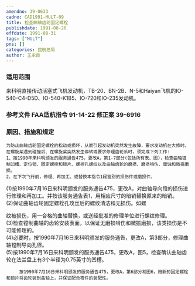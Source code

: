 ```yaml
---
amendno: 39-0633  
cadno: CAD1991-MULT-09  
title: 检查曲轴齿轮固定螺栓  
publishdate: 1991-08-20  
effdate: 1991-08-31  
tags: ["MULT"]  
pns: []  
categories: 民航总局  
author: 王永良  
---
```

  
### 适用范围  
来科明直接传动活塞式飞机发动机，TB-20、BN-2B、N-5和Haiyan飞机的IO-540-C4-D5D、IO-540-K1B5、IO-720和IO-235发动机。  
  
<!--more-->  
### 参考文件    FAA适航指令 91-14-22 修正案 39-6916  
  
### 原因、措施和规定  
    为防止曲轴齿轮固定螺栓的松动或损坏，从而引起发动机突然发生故障，要求发动机在大修时、在螺旋桨遇到碰撞后、在螺旋桨突然发生停转或要求修理齿轮系时，须完成下列工作:  
    1、按1990年来科明颁发的服务通告475，更改A，第1-7部分(包括所有表、图)，检查曲轴镗制凹槽、定位销、固定螺栓和锁片、螺栓孔螺纹以及曲轴齿轮的磨损、磨损啃伤、腐蚀和微振磨损。  
    2、在下次飞行前，修理、再加工、或替换本指令1段鉴别的损伤件或磨损件。  
(1)按1990年7月16日来科明颁发的服务通告475，更改A，对曲轴导向段的损伤进行修理和再加工。并按该服务通告表1，用相应尺寸的暗销替换原来的暗销。  
      (2)保证曲轴齿轮固定螺栓孔攻丝后的螺纹清洁和无损伤。如螺  
      
纹被损伤，用一合格的曲轴替换，或送经批准的修理单位进行螺纹修理。  
      (3)检查镗制曲轴的齿轮安装表面，以保证无磨损啃伤和微振磨损，该类损伤是不可能修理的。  
(4)必要时，按1990年7月16日来科明颁发的服务通告，更改A，第3部分，修理曲轴镗制导向孔径。  
(5)按1990年7月16日来科明颁发的服务通告475，更改A，图5，检查确认曲轴齿轮在法兰盘上有3个半径为0.75英寸的凹槽。  
  
         按1990年7月16日来科明颁发的服务通告475，更改A，第6部分和图6，用新的固定螺栓和锁片将齿轮装到曲轴上，并保证配合零件的装配性。  
